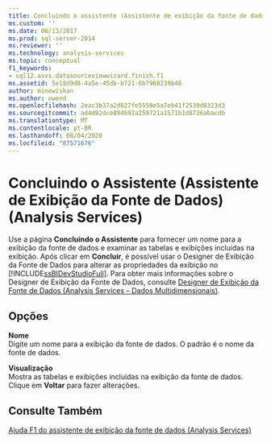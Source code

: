```yaml
---
title: Concluindo o assistente (Assistente de exibição da fonte de dados) (Analysis Services) | Microsoft Docs
ms.custom: ''
ms.date: 06/13/2017
ms.prod: sql-server-2014
ms.reviewer: ''
ms.technology: analysis-services
ms.topic: conceptual
f1_keywords:
- sql12.asvs.datasourceviewwizard.finish.f1
ms.assetid: 5e18d9d8-4a5e-45db-b721-6b7968239b48
author: minewiskan
ms.author: owend
ms.openlocfilehash: 2eac3b37a2d627fe5550e5a7eb41f2539d0323d3
ms.sourcegitcommit: ad4d92dce894592a259721a1571b1d8736abacdb
ms.translationtype: MT
ms.contentlocale: pt-BR
ms.lasthandoff: 08/04/2020
ms.locfileid: "87571676"
---
```

# <a name="completing-the-wizard-data-source-view-wizard-analysis-services"></a>Concluindo o Assistente (Assistente de Exibição da Fonte de Dados) (Analysis Services)
  Use a página **Concluindo o Assistente** para fornecer um nome para a exibição da fonte de dados e examinar as tabelas e exibições incluídas na exibição. Após clicar em **Concluir**, é possível usar o Designer de Exibição da Fonte de Dados para alterar as propriedades da exibição no [!INCLUDE[ssBIDevStudioFull](../includes/ssbidevstudiofull-md.md)]. Para obter mais informações sobre o Designer de Exibição da Fonte de Dados, consulte [Designer de Exibição da Fonte de Dados &#40;Analysis Services – Dados Multidimensionais&#41;](data-source-view-designer-analysis-services-multidimensional-data.md).  
  
## <a name="options"></a>Opções  
 **Nome**  
 Digite um nome para a exibição da fonte de dados. O padrão é o nome da fonte de dados.  
  
 **Visualização**  
 Mostra as tabelas e exibições incluídas na exibição da fonte de dados. Clique em **Voltar** para fazer alterações.  
  
## <a name="see-also"></a>Consulte Também  
 [Ajuda F1 do assistente de exibição da fonte de dados &#40;Analysis Services&#41;](data-source-view-wizard-f1-help-analysis-services.md)  
  
  
